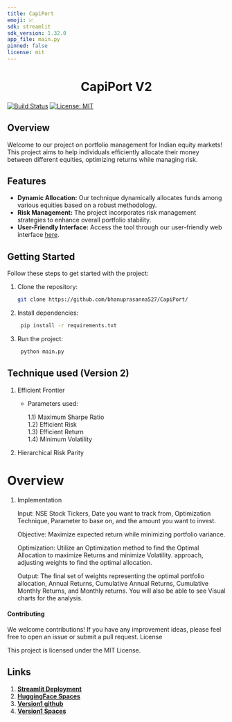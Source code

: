 ```yaml
---
title: CapiPort
emoji: 📈
sdk: streamlit
sdk_version: 1.32.0
app_file: main.py
pinned: false
license: mit
---
```


# <center>CapiPort V2</center>
[![Build Status](https://github.com/bhanuprasanna527/CapiPortV2/actions/workflows/HF_sync_space.yml/badge.svg)](https://github.com/bhanuprasanna527/CapiPortV2/actions)
[![License: MIT](https://img.shields.io/badge/License-MIT-blue.svg)](https://github.com/bhanuprasanna527/CapiPortV2/blob/main/LICENSE)

## Overview

Welcome to our project on portfolio management for Indian equity markets! This project aims to help individuals efficiently allocate their money between different equities, optimizing returns while managing risk.

## Features

- **Dynamic Allocation:** Our technique dynamically allocates funds among various equities based on a robust methodology.
- **Risk Management:** The project incorporates risk management strategies to enhance overall portfolio stability.
- **User-Friendly Interface:** Access the tool through our user-friendly web interface [here](https://huggingface.co/spaces/bhanuprasanna527/CapiPort).

## Getting Started

Follow these steps to get started with the project:

1. Clone the repository:

   ```bash
   git clone https://github.com/bhanuprasanna527/CapiPort/

2. Install dependencies:
   ```bash
    pip install -r requirements.txt

3. Run the project:
   ```bash
    python main.py

## Technique used (Version 2) 

1) Efficient Frontier
   - Parameters used:
     
        1.1) Maximum Sharpe Ratio\
        1.2) Efficient Risk\
        1.3) Efficient Return\
        1.4) Minimum Volatility
     
2) Hierarchical Risk Parity

# Overview

1. Implementation

   Input: NSE Stock Tickers, Date you want to track from, Optimization Technique, Parameter to base on, and the amount you want to invest.

   Objective: Maximize expected return while minimizing portfolio variance.

   Optimization: Utilize an Optimization method to find the Optimal Allocation to maximize Returns and minimize Volatility. approach, adjusting weights to find the optimal allocation.

   Output: The final set of weights representing the optimal portfolio allocation, Annual Returns, Cumulative Annual Returns, Cumulative Monthly Returns, and Monthly returns. You will also be able to see Visual charts for the analysis.

#### Contributing
We welcome contributions! If you have any improvement ideas, please feel free to open an issue or submit a pull request.
License

This project is licensed under the MIT License.

## Links
1. **[Streamlit Deployment](https://capiport2.streamlit.app/)**
2. **[HuggingFace Spaces](https://huggingface.co/spaces/bhanuprasanna527/CapiPort)**
3. **[Version1 github](https://github.com/bhanuprasanna527/CapiPort)**
4. **[Version1 Spaces](https://huggingface.co/spaces/sankhyikii/CapiPort)**
